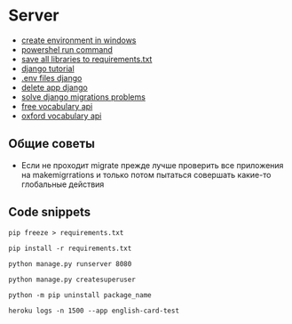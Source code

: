 # Server

- [create environment in windows](https://docs.python.org/3/library/venv.html)
- [powershel run command](https://www.howto-outlook.com/howto/powershell-scripts-faq-tips-and-tricks.htm)
- [save all libraries to requirements.txt](https://stackoverflow.com/questions/31684375/automatically-create-requirements-txt)
- [django tutorial](https://docs.djangoproject.com/en/3.2/intro/tutorial01/)
- [.env files django](https://dev.to/jakewitcher/using-env-files-for-environment-variables-in-python-applications-55a1)
- [delete app django](https://www.delftstack.com/howto/django/django-remove-app/)
- [solve django migrations problems](https://simpleisbetterthancomplex.com/tutorial/2016/07/26/how-to-reset-migrations.html)
- [free vocabulary api](https://dictionaryapi.dev/)
- [oxford vocabulary api](https://developer.oxforddictionaries.com/)

## Общие советы

- Если не проходит migrate прежде лучше проверить все приложения на makemigrrations и только потом пытаться совершать какие-то глобальные действия

## Code snippets

```plaintext
pip freeze > requirements.txt
```

```plaintext
pip install -r requirements.txt
```

```plaintext
python manage.py runserver 8080
```

```plaintext
python manage.py createsuperuser
```

```plaintext
python -m pip uninstall package_name
```

```plaintext
heroku logs -n 1500 --app english-card-test
```
